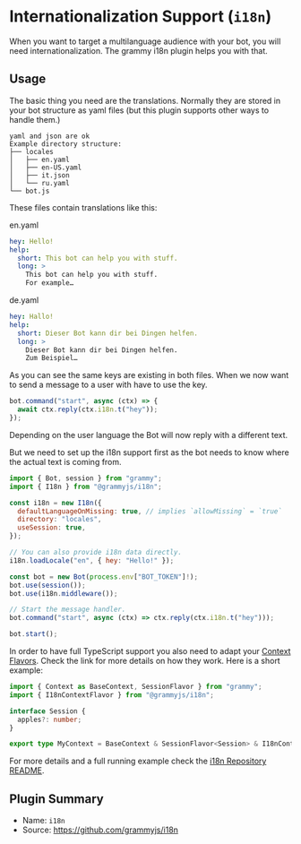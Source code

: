 # Internationalization Support (`i18n`)

When you want to target a multilanguage audience with your bot, you will need internationalization.
The grammy i18n plugin helps you with that.

## Usage

The basic thing you need are the translations.
Normally they are stored in your bot structure as yaml files (but this plugin supports other ways to handle them.)

```plaintext
yaml and json are ok
Example directory structure:
├── locales
│   ├── en.yaml
│   ├── en-US.yaml
│   ├── it.json
│   └── ru.yaml
└── bot.js
```

These files contain translations like this:

en.yaml

```yaml
hey: Hello!
help:
  short: This bot can help you with stuff.
  long: >
    This bot can help you with stuff.
    For example…
```

de.yaml

```yaml
hey: Hallo!
help:
  short: Dieser Bot kann dir bei Dingen helfen.
  long: >
    Dieser Bot kann dir bei Dingen helfen.
    Zum Beispiel…
```

As you can see the same keys are existing in both files.
When we now want to send a message to a user with have to use the key.

```ts
bot.command("start", async (ctx) => {
  await ctx.reply(ctx.i18n.t("hey"));
});
```

Depending on the user language the Bot will now reply with a different text.

But we need to set up the i18n support first as the bot needs to know where the actual text is coming from.

```js
import { Bot, session } from "grammy";
import { I18n } from "@grammyjs/i18n";

const i18n = new I18n({
  defaultLanguageOnMissing: true, // implies `allowMissing` = `true`
  directory: "locales",
  useSession: true,
});

// You can also provide i18n data directly.
i18n.loadLocale("en", { hey: "Hello!" });

const bot = new Bot(process.env["BOT_TOKEN"]!);
bot.use(session());
bot.use(i18n.middleware());

// Start the message handler.
bot.command("start", async (ctx) => ctx.reply(ctx.i18n.t("hey")));

bot.start();
```

In order to have full TypeScript support you also need to adapt your [Context Flavors](/guide/context.md#context-flavors).
Check the link for more details on how they work.
Here is a short example:

```ts
import { Context as BaseContext, SessionFlavor } from "grammy";
import { I18nContextFlavor } from "@grammyjs/i18n";

interface Session {
  apples?: number;
}

export type MyContext = BaseContext & SessionFlavor<Session> & I18nContextFlavor;
```

For more details and a full running example check the [i18n Repository README](https://github.com/grammyjs/i18n#readme).

## Plugin Summary

- Name: `i18n`
- Source: <https://github.com/grammyjs/i18n>
